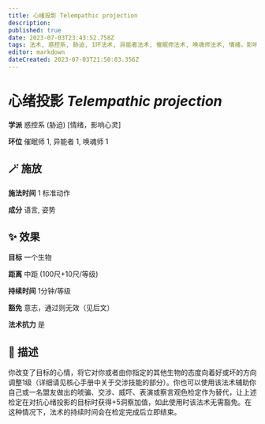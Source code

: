 ```yaml
---
title: 心绪投影 Telempathic projection
description: 
published: true
date: 2023-07-03T23:43:52.758Z
tags: 法术, 惑控系, 胁迫, 1环法术, 异能者法术, 催眠师法术, 唤魂师法术, 情绪，影响心灵
editor: markdown
dateCreated: 2023-07-03T21:50:03.356Z
---
```


# **心绪投影** *Telempathic projection*

**学派** 惑控系 (胁迫) \[情绪，影响心灵\] 

**环位** 催眠师 1, 异能者 1, 唤魂师 1

## 🪄 施放

**施法时间** 1 标准动作

**成分** 语言, 姿势

## ✨ 效果 

**目标** 一个生物 

**距离** 中距 (100尺+10尺/等级)  

**持续时间** 1分钟/等级 

**豁免** 意志，通过则无效（见后文）

**法术抗力** 是

## 📖 描述

你改变了目标的心情，将它对你或者由你指定的其他生物的态度向着好或坏的方向调整1级（详细请见核心手册中关于交涉技能的部分）。你也可以使用该法术辅助你自己或一名盟友做出的唬骗、交涉、威吓、表演或察言观色检定作为替代，让上述检定在对抗心绪投影的目标时获得+5洞察加值，如此使用时该法术无需豁免。在这种情况下，法术的持续时间会在检定完成后立即结束。
    